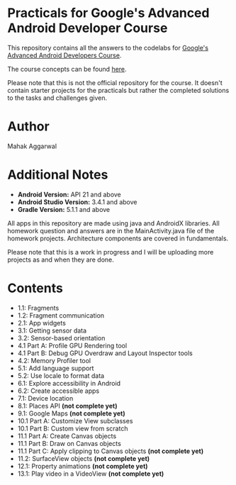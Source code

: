 # Practicals for Google's Advanced Android Developer Course
This repository contains all the answers to the codelabs for [Google's Advanced Android Developers Course](https://developer.android.com/courses/advanced-training/toc).

The course concepts can be found [here](https://google-developer-training.github.io/android-developer-advanced-course-concepts/).

Please note that this is not the official repository for the course. It doesn't contain starter projects for the practicals but rather the completed solutions to the tasks and challenges given.

# Author
Mahak Aggarwal

# Additional Notes
* __Android Version:__ API 21 and above
* __Android Studio Version:__ 3.4.1 and above
* __Gradle Version:__ 5.1.1 and above

All apps in this repository are made using java and AndroidX libraries. 
All homework question and answers are in the MainActivity.java file of the homework projects. Architecture components are covered in fundamentals.

Please note that this is a work in progress and I will be uploading more projects as and when they are done.

# Contents
* 1.1: Fragments
* 1.2: Fragment communication
* 2.1: App widgets
* 3.1: Getting sensor data
* 3.2: Sensor-based orientation
* 4.1 Part A: Profile GPU Rendering tool
* 4.1 Part B: Debug GPU Overdraw and Layout Inspector tools 
* 4.2: Memory Profiler tool
* 5.1: Add language support
* 5.2: Use locale to format data
* 6.1: Explore accessibility in Android
* 6.2: Create accessible apps
* 7.1: Device location
* 8.1: Places API __(not complete yet)__
* 9.1: Google Maps __(not complete yet)__
* 10.1 Part A: Customize View subclasses
* 10.1 Part B: Custom view from scratch
* 11.1 Part A: Create Canvas objects
* 11.1 Part B: Draw on Canvas objects
* 11.1 Part C: Apply clipping to Canvas objects __(not complete yet)__
* 11.2: SurfaceView objects __(not complete yet)__
* 12.1: Property animations __(not complete yet)__
* 13.1: Play video in a VideoView __(not complete yet)__
